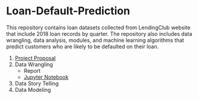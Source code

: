 # Loan-Default-Prediction
This repository contains loan datasets collected from LendingClub website that include 2018 loan records by quarter. The repository also includes data wrangling, data analysis, modules, and machine learning algorithms that predict customers who are likely to be defaulted on their loan.
1. [Project Proposal](https://github.com/nphan20181/Loan-Default-Prediction/blob/master/Capstone_Project_1_Proposal.pdf)
2. Data Wrangling
   - Report
   - [Jupyter Notebook](https://github.com/nphan20181/Loan-Default-Prediction/blob/master/loan_data_wrangling.ipynb)
3. Data Story Telling
4. Data Modeling
